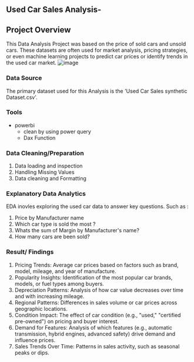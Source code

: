 ## Used Car Sales Analysis-

## Project Overview
This Data Analysis Project  was based on the price of sold cars and unsold cars. These datasets are often used for market analysis, pricing strategies, or even machine learning projects to predict car prices or identify trends in the used car market.
![image](https://github.com/user-attachments/assets/f6021983-6148-4f44-b7d6-5d03f9156b43)



### Data Source 
The primary dataset used for this Analysis is the  'Used Car Sales synthetic Dataset.csv'.

### Tools
- powerbi
  - clean by using power query
  - Dax Function
    
 ### Data Cleaning/Preparation 
 1.  Data loading and inspection
 2.  Handling Missing Values
 3.  Data cleaning and Formatting

  ### Explanatory Data Analytics
  EDA inovles exploring the used car data to answer key questions. Such as :
  1. Price by Manufacturer name
  2. Which car type is sold the most ?
  3. Whats the sum of Margin by Manufacturer's name?
  4. How many cars are been sold?

  ### Result/ Findings 
1. Pricing Trends: Average car prices based on factors such as brand, model, mileage, and year of manufacture.
2. Popularity Insights: Identification of the most popular car brands, models, or fuel types among buyers.
3. Depreciation Patterns: Analysis of how car value decreases over time and with increasing mileage.
4. Regional Patterns: Differences in sales volume or car prices across geographic locations.
5. Condition Impact: The effect of car condition (e.g., "used," "certified pre-owned") on pricing and buyer interest.
6. Demand for Features: Analysis of which features (e.g., automatic transmission, hybrid engines, advanced safety) drive demand and influence prices.
7. Sales Trends Over Time: Patterns in sales activity, such as seasonal peaks or dips.

